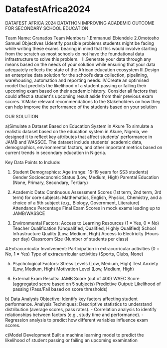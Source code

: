 # DatafestAfrica2024
DATAFEST AFRICA 2024 DATATHON IMPROVING ACADEMIC OUTCOME FOR SECONDARY SCHOOL EDUCATION


Team Name: Granados
Team Members
1.Emmanuel Ebiendele
2.Omotosho Samuel
Objectives
I.Identify possible problems students might be facing while writing these exams  bearing in mind that this would involve starting from the scratch as most schools do not have the foundational data infrastructure to solve this problem.  
II.Generate your data through any means based on the needs of your solution while ensuring that your data adequately reflects the state of the African education ecosystem
III.Design an enterprise data solution for the school’s data collection, pipelining, warehousing, automation and reporting needs.
IV.Create an optimised model that predicts the likelihood of a student passing or failing their upcoming exam based on their academic history. Consider all factors that could affect a student's upcoming result aside from their previous exam scores.
V.Make relevant recommendations to the Stakeholders on how they can help improve the performance of the students based on your solution



OUR SOLUTION

a)Simulate a Dataset Based on Education System in Akure
To simulate a realistic dataset based on the education system in Akure, Nigeria, we designed it to reflect key attributes that affect students' performance in JAMB and WASSCE. The dataset  include students' academic data, demographics, environmental factors, and other important metrics based on current trends in secondary education in Nigeria.

 Key Data Points to Include:
1. Student Demographics:
 Age (range: 15-19 years for SS3 students)
  Gender
   Socioeconomic Status (Low, Medium, High)
   Parental Education (None, Primary, Secondary, Tertiary)

2. Academic Data:
  Continuous Assessment Scores (1st term, 2nd term, 3rd term) for core subjects: Mathematics, English, Physics, Chemistry, and a choice of a 5th subject (e.g., Biology, Government, Literature)
   Attendance Percentage
   Final Exam Scores in mock exams leading up to JAMB/WASSCE

3. Environmental Factors:
    Access to Learning Resources (1 = Yes, 0 = No)
   Teacher Qualification (Unqualified, Qualified, Highly Qualified)
   School Infrastructure Quality (Low, Medium, High)
   Access to Electricity (Hours per day)
    Classroom Size (Number of students per class)

4.Extracurricular Involvement:
  Participation in extracurricular activities (0 = No, 1 = Yes)
  Type of extracurricular activities (Sports, Clubs, None)

5. Psychological Factors:
  Stress Levels (Low, Medium, High)
   Test Anxiety (Low, Medium, High)
  Motivation Level (Low, Medium, High)

6. External Exam Results:
   JAMB Score (out of 400)
    WAEC Score (aggregated score based on 5 subjects)
    Predictive Output: Likelihood of passing (Pass/Fail based on score thresholds)


b) Data Analysis
Objective: Identify key factors affecting student performance.
Analysis Techniques:
    Descriptive statistics to understand distribution (average scores, pass rates).
     - Correlation analysis to identify relationships between factors (e.g., study time and performance).
     - Regression analysis to predict how different variables influence exam scores.

c)Model Development 
Built a machine learning model to predict the likelihood of student passing or failing an upcoming examination
